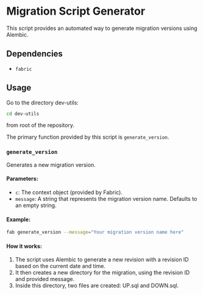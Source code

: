 # Migration Script Generator

This script provides an automated way to generate migration versions using Alembic.

## Dependencies

- `fabric`

## Usage

Go to the directory dev-utils:
```bash
cd dev-utils
```
from root of the repository.

The primary function provided by this script is `generate_version`.

### `generate_version`

Generates a new migration version.

#### Parameters:

- `c`: The context object (provided by Fabric).
- `message`: A string that represents the migration version name. Defaults to an empty string.

#### Example:

```bash
fab generate_version --message="Your migration version name here"
```

#### How it works:

1. The script uses Alembic to generate a new revision with a revision ID based on the current date and time.
2. It then creates a new directory for the migration, using the revision ID and provided message.
3. Inside this directory, two files are created: UP.sql and DOWN.sql.